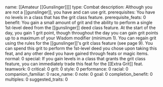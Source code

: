 name: [[Amateur [[Gunslinger]]]]
type: Combat
description: Although you are not a [[gunslinger]], you have and can use grit.
prerequisites: You have no levels in a class that has the grit class feature.
prerequisite_feats: 0
benefit: You gain a small amount of grit and the ability to perform a single 1st-level deed from the [[gunslinger]] deed class feature. At the start of the day, you gain 1 grit point, though throughout the day you can gain grit points up to a maximum of your Wisdom modifier (minimum 1). You can regain grit using the rules for the [[gunslinger]]'s grit class feature (see page 9). You can spend this grit to perform the 1st-level deed you chose upon taking this feat, and any other deed you have gained through feats or magic items.
normal: 0
special: If you gain levels in a class that grants the grit class feature, you can immediately trade this feat for the [[Extra Grit]] feat.
teamwork: 0
critical: 0
grit: 0
style: 0
performance: 0
racial: 0
companion_familiar: 0
race_name: 0
note: 0
goal: 0
completion_benefit: 0
multiples: 0
suggested_traits: 0
